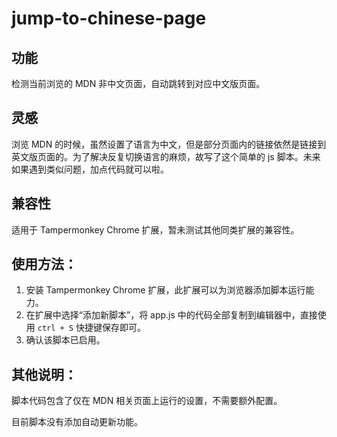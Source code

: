 # jump-to-chinese-page
## 功能
检测当前浏览的 MDN 非中文页面，自动跳转到对应中文版页面。

## 灵感
浏览 MDN 的时候，虽然设置了语言为中文，但是部分页面内的链接依然是链接到英文版页面的。为了解决反复切换语言的麻烦，故写了这个简单的 js 脚本。未来如果遇到类似问题，加点代码就可以啦。

## 兼容性
适用于 Tampermonkey Chrome 扩展，暂未测试其他同类扩展的兼容性。

## 使用方法：
1. 安装 Tampermonkey Chrome 扩展，此扩展可以为浏览器添加脚本运行能力。
2. 在扩展中选择“添加新脚本”，将 app.js 中的代码全部复制到编辑器中，直接使用 ```ctrl + S``` 快捷键保存即可。
3. 确认该脚本已启用。

## 其他说明：
脚本代码包含了仅在 MDN 相关页面上运行的设置，不需要额外配置。

目前脚本没有添加自动更新功能。
